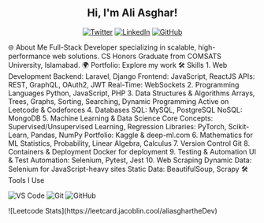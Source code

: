 <h2 align="center">Hi, I'm Ali Asghar!</h2> <p align="center"> <a href="https://twitter.com/IAliAsgharKhan"><img src="https://img.shields.io/twitter/follow/IAliAsgharKhan?style=social" alt="Twitter"></a> <a href="https://www.linkedin.com/in/iamaliasgharkhan/"><img src="https://img.shields.io/badge/-iamaliasgharkhan-blue?style=flat-square&logo=Linkedin&logoColor=white" alt="LinkedIn"></a> <a href="https://github.com/iamAliAsgharKhan"><img src="https://img.shields.io/github/followers/iamAliAsgharKhan?label=follow&style=social" alt="GitHub"></a> </p>
🌐 About Me
Full-Stack Developer specializing in scalable, high-performance web solutions.
CS Honors Graduate from COMSATS University, Islamabad.
🌍 Portfolio: Explore my work
🛠 Skills
1. Web Development
Backend: Laravel, Django
Frontend: JavaScript, ReactJS
APIs: REST, GraphQL, OAuth2, JWT
Real-Time: WebSockets
2. Programming Languages
Python, JavaScript, PHP
3. Data Structures & Algorithms
Arrays, Trees, Graphs, Sorting, Searching, Dynamic Programming
Active on Leetcode & Codeforces
4. Databases
SQL: MySQL, PostgreSQL
NoSQL: MongoDB
5. Machine Learning & Data Science
Core Concepts: Supervised/Unsupervised Learning, Regression
Libraries: PyTorch, Scikit-Learn, Pandas, NumPy
Portfolio: Kaggle & deep-ml.com
6. Mathematics for ML
Statistics, Probability, Linear Algebra, Calculus
7. Version Control
Git
8. Containers & Deployment
Docker for deployment
9. Testing & Automation
UI & Test Automation: Selenium, Pytest, Jest
10. Web Scraping
Dynamic Data: Selenium for JavaScript-heavy sites
Static Data: BeautifulSoup, Scrapy
🛠 Tools I Use
<p> <img alt="VS Code" src="https://img.shields.io/badge/Visual%20Studio%20Code-007ACC?style=for-the-badge&logo=visual-studio-code&logoColor=white"/> <img alt="Git" src="https://img.shields.io/badge/Git-F05032?style=for-the-badge&logo=git&logoColor=white"/> <img alt="GitHub" src="https://img.shields.io/badge/GitHub-181717?style=for-the-badge&logo=github"/> </p>
![Leetcode Stats](https://leetcard.jacoblin.cool/aliasghartheDev)
